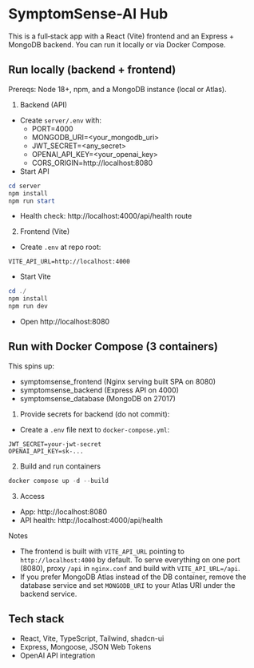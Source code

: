 # SymptomSense-AI Hub

This is a full‑stack app with a React (Vite) frontend and an Express + MongoDB backend. You can run it locally or via Docker Compose.

## Run locally (backend + frontend)

Prereqs: Node 18+, npm, and a MongoDB instance (local or Atlas).

1) Backend (API)
- Create `server/.env` with:
	- PORT=4000
	- MONGODB_URI=<your_mongodb_uri>
	- JWT_SECRET=<any_secret>
	- OPENAI_API_KEY=<your_openai_key>
	- CORS_ORIGIN=http://localhost:8080
- Start API
```powershell
cd server
npm install
npm run start
```
- Health check: http://localhost:4000/api/health route

2) Frontend (Vite)
- Create `.env` at repo root:
```env
VITE_API_URL=http://localhost:4000
```
- Start Vite
```powershell
cd ./
npm install
npm run dev
```
- Open http://localhost:8080

## Run with Docker Compose (3 containers)

This spins up:
- symptomsense_frontend (Nginx serving built SPA on 8080)
- symptomsense_backend (Express API on 4000)
- symptomsense_database (MongoDB on 27017)

1) Provide secrets for backend (do not commit):
- Create a `.env` file next to `docker-compose.yml`:
```env
JWT_SECRET=your-jwt-secret
OPENAI_API_KEY=sk-...
```

2) Build and run containers
```powershell
docker compose up -d --build
```

3) Access
- App: http://localhost:8080
- API health: http://localhost:4000/api/health

Notes
- The frontend is built with `VITE_API_URL` pointing to `http://localhost:4000` by default. To serve everything on one port (8080), proxy `/api` in `nginx.conf` and build with `VITE_API_URL=/api`.
- If you prefer MongoDB Atlas instead of the DB container, remove the database service and set `MONGODB_URI` to your Atlas URI under the backend service.

## Tech stack
- React, Vite, TypeScript, Tailwind, shadcn-ui
- Express, Mongoose, JSON Web Tokens
- OpenAI API integration
